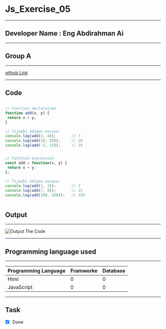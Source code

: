 
 # Js_Exercise_05
 
 ***
 
 ## Developer Name : Eng Abdirahman Ai
 
 ***
 
 ## Group A
 
 ***
 [github Link](https://github.com/engai2025/All-js)
 
 ***
 
 ## Code
 
 ~~~ Javascript
 
// Function declaration
function add(x, y) {
  return x + y;
}

// Tijaabi adigoo wacaya:
console.log(add(3, 4));       // 7
console.log(add(10, 20));     // 30
console.log(add(-5, 15));     // 10


// Function expression
const add = function(x, y) {
  return x + y;
};

// Tijaabi adigoo wacaya:
console.log(add(1, 2));       // 3
console.log(add(7, 8));       // 15
console.log(add(100, 250));   // 350

 
 
 ~~~
 
 
  
 
 ## Output
 
 ***
 ![Output The Code](../../All-js/05-Exercise/Assets/Capture.PNG)
 ***
 
  
 
 ## Programming language used
 
 ***
 
 |Programming Language |Framworke | Database
 |:-------------------|:----------|:--------
 |Html                |0          |0
 |JavaScript          |0          |0
 
 ***
 
 ## Task
 
 - [x] Done
 